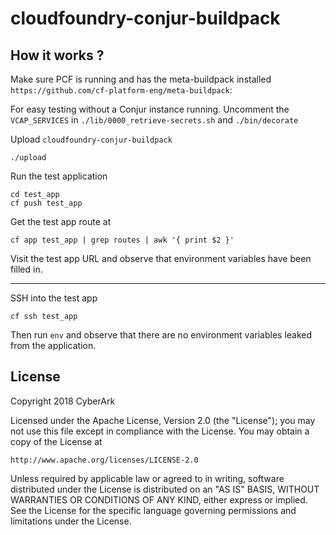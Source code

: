 # cloudfoundry-conjur-buildpack

## How it works ?

Make sure PCF is running and has the meta-buildpack installed `https://github.com/cf-platform-eng/meta-buildpack`:

For easy testing without a Conjur instance running. Uncomment the `VCAP_SERVICES` in `./lib/0000_retrieve-secrets.sh` and `./bin/decorate`

Upload `cloudfoundry-conjur-buildpack`

```
./upload
```

Run the test application

```
cd test_app
cf push test_app
```

Get the test app route at

```
cf app test_app | grep routes | awk '{ print $2 }'
```

Visit the test app URL and observe that environment variables have been filled in.

---

SSH into the test app

```
cf ssh test_app
```

Then run `env` and observe that there are no environment variables leaked from the application.

## License

Copyright 2018 CyberArk

Licensed under the Apache License, Version 2.0 (the "License");
you may not use this file except in compliance with the License.
You may obtain a copy of the License at

    http://www.apache.org/licenses/LICENSE-2.0

Unless required by applicable law or agreed to in writing, software
distributed under the License is distributed on an "AS IS" BASIS,
WITHOUT WARRANTIES OR CONDITIONS OF ANY KIND, either express or implied.
See the License for the specific language governing permissions and
limitations under the License.